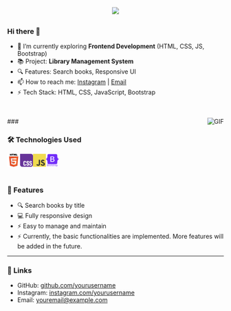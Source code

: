 <h1 align="center">
  <a href="#">
    <img src="https://readme-typing-svg.herokuapp.com/?lines=CCCome+to+Library+Organizer!;Manage+Books+Easily+with+Frontend+Tech&center=true&size=30">
  </a>
</h1>

### Hi there 👋

- 🌱 I’m currently exploring **Frontend Development** (HTML, CSS, JS, Bootstrap)  
- 📚 Project: **Library Management System**  
- 🔍 Features: Search books, Responsive UI  
- 📫 How to reach me: [Instagram](https://www.instagram.com/_raj__kumar__09) | [Email](mailto:youremail@example.com)  
- ⚡ Tech Stack: HTML, CSS, JavaScript, Bootstrap  

<br/>

###<img align="right" alt="GIF" height="170px" src="https://media.giphy.com/media/l0MYt5jPR6QX5pnqM/giphy.gif" />

### 🛠 Technologies Used

<img align="left" alt="HTML5" width="30px" src="https://raw.githubusercontent.com/github/explore/80688e429a7d4ef2fca1e82350fe8e3517d3494d/topics/html/html.png" />
<img align="left" alt="CSS3" width="30px" src="https://raw.githubusercontent.com/github/explore/80688e429a7d4ef2fca1e82350fe8e3517d3494d/topics/css/css.png" />
<img align="left" alt="JavaScript" width="30px" src="https://raw.githubusercontent.com/github/explore/80688e429a7d4ef2fca1e82350fe8e3517d3494d/topics/javascript/javascript.png" />
<img align="left" alt="Bootstrap" width="30px" src="https://raw.githubusercontent.com/devicons/devicon/master/icons/bootstrap/bootstrap-plain-wordmark.svg" />

<br/><br/><br/>

### 🚀 Features

- 🔍 Search books by title 
- 💻 Fully responsive design
- ⚡ Easy to manage and maintain
- ⚡ Currently, the basic functionalities are implemented. More features will be added in the future.

---

### 🔗 Links

- GitHub: [github.com/yourusername](https://github.com/RajWebdeveloper-coder)  
- Instagram: [instagram.com/yourusername](https://instagram.com/_raj__kumar__09)  
- Email: [youremail@example.com](mailto:rajkumar.webdevelop@gmail.com)

